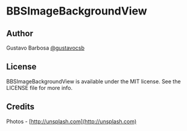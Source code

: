 # BBSImageBackgroundView

## Author

Gustavo Barbosa [@gustavocsb](http://twitter.com/gustavocsb)

## License

BBSImageBackgroundView is available under the MIT license. See the LICENSE file for more info.

## Credits

Photos - [http://unsplash.com](http://unsplash.com)